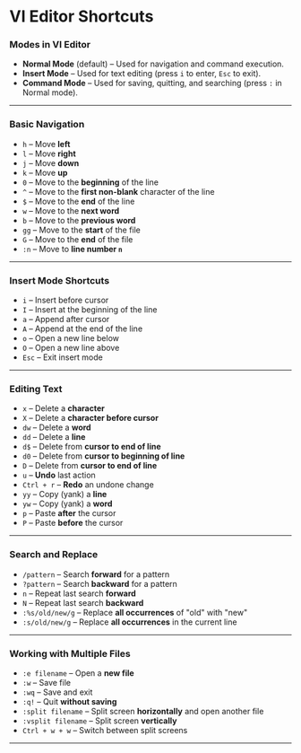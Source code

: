 
# VI Editor Shortcuts 

### Modes in VI Editor
- **Normal Mode** (default) – Used for navigation and command execution.
- **Insert Mode** – Used for text editing (press `i` to enter, `Esc` to exit).
- **Command Mode** – Used for saving, quitting, and searching (press `:` in Normal mode).

---

### Basic Navigation
- `h` – Move **left**  
- `l` – Move **right**  
- `j` – Move **down**  
- `k` – Move **up**  
- `0` – Move to the **beginning** of the line  
- `^` – Move to the **first non-blank** character of the line  
- `$` – Move to the **end** of the line  
- `w` – Move to the **next word**  
- `b` – Move to the **previous word**  
- `gg` – Move to the **start** of the file  
- `G` – Move to the **end** of the file  
- `:n` – Move to **line number `n`**  

---

### Insert Mode Shortcuts
- `i` – Insert before cursor  
- `I` – Insert at the beginning of the line  
- `a` – Append after cursor  
- `A` – Append at the end of the line  
- `o` – Open a new line below  
- `O` – Open a new line above  
- `Esc` – Exit insert mode  

---

### Editing Text
- `x` – Delete a **character**  
- `X` – Delete a **character before cursor**  
- `dw` – Delete a **word**  
- `dd` – Delete a **line**  
- `d$` – Delete from **cursor to end of line**  
- `d0` – Delete from **cursor to beginning of line**  
- `D` – Delete from **cursor to end of line**  
- `u` – **Undo** last action  
- `Ctrl + r` – **Redo** an undone change  
- `yy` – Copy (yank) a **line**  
- `yw` – Copy (yank) a **word**  
- `p` – Paste **after** the cursor  
- `P` – Paste **before** the cursor  

---

### Search and Replace
- `/pattern` – Search **forward** for a pattern  
- `?pattern` – Search **backward** for a pattern  
- `n` – Repeat last search **forward**  
- `N` – Repeat last search **backward**  
- `:%s/old/new/g` – Replace **all occurrences** of "old" with "new"  
- `:s/old/new/g` – Replace **all occurrences** in the current line  

---

### Working with Multiple Files
- `:e filename` – Open a **new file**  
- `:w` – Save file  
- `:wq` – Save and exit  
- `:q!` – Quit **without saving**  
- `:split filename` – Split screen **horizontally** and open another file  
- `:vsplit filename` – Split screen **vertically**  
- `Ctrl + w + w` – Switch between split screens  

---